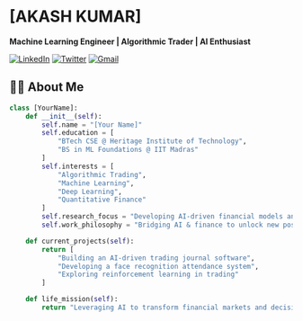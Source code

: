 # [AKASH KUMAR]

**Machine Learning Engineer | Algorithmic Trader | AI Enthusiast**

[![LinkedIn](https://img.shields.io/badge/LinkedIn-0077B5?style=for-the-badge&logo=linkedin&logoColor=white)](#)
[![Twitter](https://img.shields.io/badge/Twitter-1DA1F2?style=for-the-badge&logo=twitter&logoColor=white)](#)
[![Gmail](https://img.shields.io/badge/Gmail-D14836?style=for-the-badge&logo=gmail&logoColor=white)](#)

## 👨‍💻 About Me
```python
class [YourName]:
    def __init__(self):
        self.name = "[Your Name]"
        self.education = [
            "BTech CSE @ Heritage Institute of Technology",
            "BS in ML Foundations @ IIT Madras"
        ]
        self.interests = [
            "Algorithmic Trading",
            "Machine Learning",
            "Deep Learning",
            "Quantitative Finance"
        ]
        self.research_focus = "Developing AI-driven financial models and intelligent systems"
        self.work_philosophy = "Bridging AI & finance to unlock new possibilities"

    def current_projects(self):
        return [
            "Building an AI-driven trading journal software",
            "Developing a face recognition attendance system",
            "Exploring reinforcement learning in trading"
        ]

    def life_mission(self):
        return "Leveraging AI to transform financial markets and decision-making"
